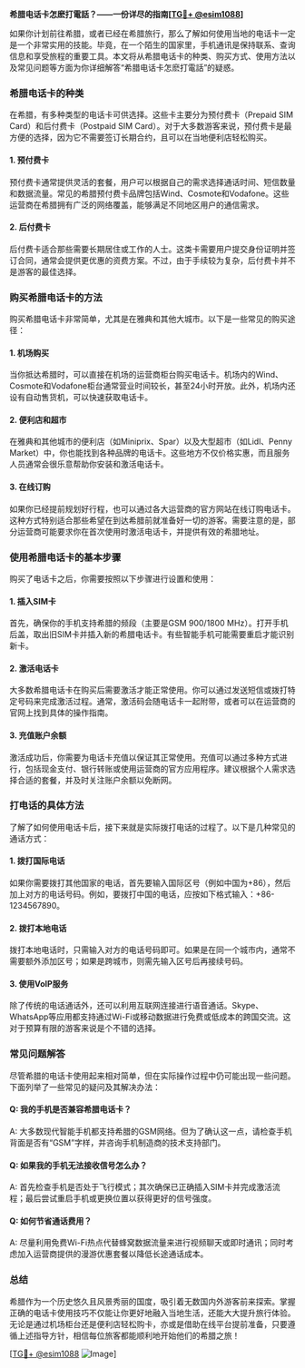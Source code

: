 **希腊电话卡怎麽打電話？——一份详尽的指南[[TG💪+ @esim1088](https://t.me/s/esim1088)]**

如果你计划前往希腊，或者已经在希腊旅行，那么了解如何使用当地的电话卡一定是一个非常实用的技能。毕竟，在一个陌生的国家里，手机通讯是保持联系、查询信息和享受旅程的重要工具。本文将从希腊电话卡的种类、购买方式、使用方法以及常见问题等方面为你详细解答“希腊电话卡怎麽打電話”的疑惑。

### 希腊电话卡的种类

在希腊，有多种类型的电话卡可供选择。这些卡主要分为预付费卡（Prepaid SIM Card）和后付费卡（Postpaid SIM Card）。对于大多数游客来说，预付费卡是最方便的选择，因为它不需要签订长期合约，且可以在当地便利店轻松购买。

#### 1. 预付费卡
预付费卡通常提供灵活的套餐，用户可以根据自己的需求选择通话时间、短信数量和数据流量。常见的希腊预付费卡品牌包括Wind、Cosmote和Vodafone。这些运营商在希腊拥有广泛的网络覆盖，能够满足不同地区用户的通信需求。

#### 2. 后付费卡
后付费卡适合那些需要长期居住或工作的人士。这类卡需要用户提交身份证明并签订合同，通常会提供更优惠的资费方案。不过，由于手续较为复杂，后付费卡并不是游客的最佳选择。

### 购买希腊电话卡的方法

购买希腊电话卡非常简单，尤其是在雅典和其他大城市。以下是一些常见的购买途径：

#### 1. 机场购买
当你抵达希腊时，可以直接在机场的运营商柜台购买电话卡。机场内的Wind、Cosmote和Vodafone柜台通常营业时间较长，甚至24小时开放。此外，机场内还设有自动售货机，可以快速获取电话卡。

#### 2. 便利店和超市
在雅典和其他城市的便利店（如Miniprix、Spar）以及大型超市（如Lidl、Penny Market）中，你也能找到各种品牌的电话卡。这些地方不仅价格实惠，而且服务人员通常会很乐意帮助你安装和激活电话卡。

#### 3. 在线订购
如果你已经提前规划好行程，也可以通过各大运营商的官方网站在线订购电话卡。这种方式特别适合那些希望在到达希腊前就准备好一切的游客。需要注意的是，部分运营商可能要求你在首次使用时激活电话卡，并提供有效的希腊地址。

### 使用希腊电话卡的基本步骤

购买了电话卡之后，你需要按照以下步骤进行设置和使用：

#### 1. 插入SIM卡
首先，确保你的手机支持希腊的频段（主要是GSM 900/1800 MHz）。打开手机后盖，取出旧SIM卡并插入新的希腊电话卡。有些智能手机可能需要重启才能识别新卡。

#### 2. 激活电话卡
大多数希腊电话卡在购买后需要激活才能正常使用。你可以通过发送短信或拨打特定号码来完成激活过程。通常，激活码会随电话卡一起附带，或者可以在运营商的官网上找到具体的操作指南。

#### 3. 充值账户余额
激活成功后，你需要为电话卡充值以保证其正常使用。充值可以通过多种方式进行，包括现金支付、银行转账或使用运营商的官方应用程序。建议根据个人需求选择合适的套餐，并及时关注账户余额以免断网。

### 打电话的具体方法

了解了如何使用电话卡后，接下来就是实际拨打电话的过程了。以下是几种常见的通话方式：

#### 1. 拨打国际电话
如果你需要拨打其他国家的电话，首先要输入国际区号（例如中国为+86），然后加上对方的电话号码。例如，要拨打中国的电话，应按如下格式输入：+86-1234567890。

#### 2. 拨打本地电话
拨打本地电话时，只需输入对方的电话号码即可。如果是在同一个城市内，通常不需要额外添加区号；如果是跨城市，则需先输入区号后再接续号码。

#### 3. 使用VoIP服务
除了传统的电话通话外，还可以利用互联网连接进行语音通话。Skype、WhatsApp等应用都支持通过Wi-Fi或移动数据进行免费或低成本的跨国交流。这对于预算有限的游客来说是个不错的选择。

### 常见问题解答

尽管希腊的电话卡使用起来相对简单，但在实际操作过程中仍可能出现一些问题。下面列举了一些常见的疑问及其解决办法：

#### Q: 我的手机是否兼容希腊电话卡？
A: 大多数现代智能手机都支持希腊的GSM网络。但为了确认这一点，请检查手机背面是否有“GSM”字样，并咨询手机制造商的技术支持部门。

#### Q: 如果我的手机无法接收信号怎么办？
A: 首先检查手机是否处于飞行模式；其次确保已正确插入SIM卡并完成激活流程；最后尝试重启手机或更换位置以获得更好的信号强度。

#### Q: 如何节省通话费用？
A: 尽量利用免费Wi-Fi热点代替蜂窝数据流量来进行视频聊天或即时通讯；同时考虑加入运营商提供的漫游优惠套餐以降低长途通话成本。

### 总结

希腊作为一个历史悠久且风景秀丽的国度，吸引着无数国内外游客前来探索。掌握正确的电话卡使用技巧不仅能让你更好地融入当地生活，还能大大提升旅行体验。无论是通过机场柜台还是便利店轻松购卡，亦或是借助在线平台提前准备，只要遵循上述指导方针，相信每位旅客都能顺利地开始他们的希腊之旅！

[[TG💪+ @esim1088](https://t.me/s/esim1088) ![Image](https://i.postimg.cc/4NQfJmqS/Snipaste-2025-05-13-00-14-12.png)]